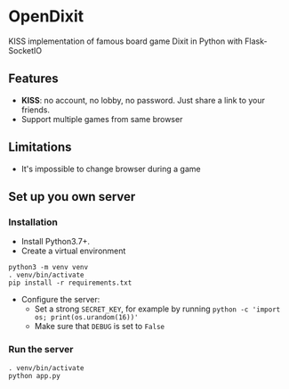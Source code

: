 # OpenDixit

KISS implementation of famous board game Dixit in Python with Flask-SocketIO

## Features

- **KISS**: no account, no lobby, no password. Just share a link to your friends. 
- Support multiple games from same browser

## Limitations

- It's impossible to change browser during a game

## Set up you own server

### Installation

- Install Python3.7+.
- Create a virtual environment
```
python3 -m venv venv
. venv/bin/activate
pip install -r requirements.txt
```
- Configure the server:
    - Set a strong `SECRET_KEY`, for example by running `python -c 'import os; print(os.urandom(16))'`
    - Make sure that `DEBUG` is set to `False`
    
### Run the server

```
. venv/bin/activate
python app.py
```